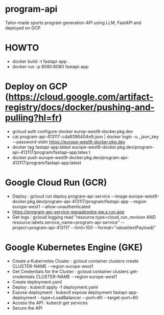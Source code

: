 # program-api
Tailor-made sports program generation API using LLM, FastAPI and deployed on GCP

# HOWTO
- docker build -t fastapi-app .
- docker run -p 8080:8080 fastapi-app

# Deploy on GCP (https://cloud.google.com/artifact-registry/docs/docker/pushing-and-pulling?hl=fr)
- gcloud auth configure-docker europ-west9-docker.pkg.dev
- cat program-api-413117-cda9396404e9.json | docker login -u _json_key --password-stdin https://europe-west9-docker.pkg.dev
- docker tag fastapi-app:latest europe-west9-docker.pkg.dev/program-api-413117/program/fastapi-app:lates
t
- docker push europe-west9-docker.pkg.dev/program-api-413117/program/fastapi-app:latest

# Google Cloud Run (GCR)
- Deploy : gcloud run deploy program-api-service --image europe-west9-docker.pkg.dev/program-api-413117/program/fastapi-app --region europe-west1 --allow-unauthenticated
- https://program-api-service-qqoaabgxbq-ew.a.run.app
- Get logs : gcloud logging read "resource.type=cloud_run_revision AND resource.labels.service_name=program-api-service" --project=program-api-413117 --limit=100 --format="value(textPayload)"

# Google Kubernetes Engine (GKE)
- Create a Kubernetes Cluster : gcloud container clusters create CLUSTER-NAME --region europe-west1
- Get Credentials for the Cluster : gcloud container clusters get-credentials CLUSTER-NAME --region europe-west1
- Create deployment.yaml
- Deploy : kubectl apply -f deployment.yaml
- Expose deployment : kubectl expose deployment fastapi-app-deployment --type=LoadBalancer --port=80 --target-port=80
- Access the API : kubectl get services
- Secure the API